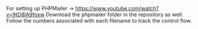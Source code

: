 For setting up PHPMailer -> https://www.youtube.com/watch?v=9tD8lA9foxw
Download the phpmailer folder in the repository as well.
Follow the numbers associated with each filename to track the control flow.
